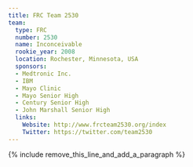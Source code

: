 ```yaml
---
title: FRC Team 2530
team:
  type: FRC
  number: 2530
  name: Inconceivable
  rookie_year: 2008
  location: Rochester, Minnesota, USA
  sponsors:
  - Medtronic Inc.
  - IBM
  - Mayo Clinic
  - Mayo Senior High
  - Century Senior High
  - John Marshall Senior High
  links:
    Website: http://www.frcteam2530.org/index
    Twitter: https://twitter.com/team2530
---
```


{% include remove_this_line_and_add_a_paragraph %}